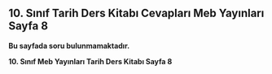 ## 10. Sınıf Tarih Ders Kitabı Cevapları Meb Yayınları Sayfa 8

**Bu sayfada soru bulunmamaktadır.**

**10. Sınıf Meb Yayınları Tarih Ders Kitabı Sayfa 8**